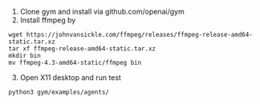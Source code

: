 


1. Clone gym and install via github.com/openai/gym
2. Install ffmpeg by 
```
wget https://johnvansickle.com/ffmpeg/releases/ffmpeg-release-amd64-static.tar.xz
tar xf ffmpeg-release-amd64-static.tar.xz
mkdir bin
mv ffmpeg-4.3-amd64-static/ffmpeg bin
```
3. Open X11 desktop and run test 
```
python3 gym/examples/agents/
